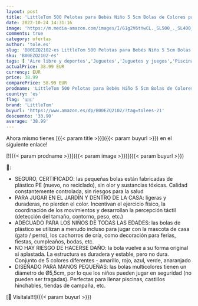 ```yaml
---
layout: post
title: 'LittleTom 500 Pelotas para Bebés Niño 5 5cm Bolas de Colores para Piscina Niño Infantil Juguetes'
date: 2022-10-24 14:31:16
image: 'https://m.media-amazon.com/images/I/61g2V6tYwCL._SL500_._SL400_.jpg'
comments: true
category: ofertas
author: 'tole.es'
slug: 'B00EZQ2102-es LittleTom 500 Pelotas para Bebés Niño 5 5cm Bolas de...'
sku: 'B00EZQ2102-es'
tags: [ 'Aire libre y deportes','Juguetes','Juguetes y juegos','Piscinas de bolas y accesorios','bebés','littletom','🇪🇸', ]
actualPrice: 38.99 EUR
currency: EUR
price: 38.99
comparePrice: 58.99 EUR
prodname: 'LittleTom 500 Pelotas para Bebés Niño 5 5cm Bolas de Colores para Piscina Niño Infantil Juguetes'
country: 'es'
flag: '🇪🇸'
brand: 'LittleTom'
buyurl: 'https://www.amazon.es/dp/B00EZQ2102/?tag=tolees-21'
descuento: '33.90'
average: '38.99'
---
```


Ahora mismo tienes [{{< param title >}}]({{< param buyurl >}}) en el siguiente enlace!

[![{{< param prodname >}}]({{< param image >}})]({{< param buyurl >}})

🔎:

- SEGURO, CERTIFICADO: las pequeñas bolas están fabricadas de plástico PE (nuevo, no reciclado), sin olor y sustancias tóxicas. Calidad constantemente controlada, sin riesgos para la salud
- PARA JUGAR EN EL JARDÍN Y DENTRO DE LA CASA: ligeras y duraderas, no pierden el color. Incentivan el ejercicio físico, la coordinación de los movimientos y desarrollan la percepción táctil (detección del tamaño, contorno, peso, etc.)
- ADECUADO PARA LOS NIÑOS DE TODAS LAS EDADES: las bolas de plástico se utilizan a menudo incluso para jugar con la mascota de casa (gato / perro), los cachorros de cría, como decoración para ferias, fiestas, cumpleaños, bodas, etc.
- NO HAY RIESGO DE HACERSE DAÑO: la bola vuelve a su forma original si aplastada. La estructura es duradera y estable, pero no dura. Conjunto de 5 colores diferentes - amarillo, rojo, azul, verde, anaranjado
- DISEÑADO PARA MANOS PEQUEÑAS: las bolas multicolores tienen un diámetro de Ø5,5cm, por lo que los niños pueden jugar en seguridad (no pueden ser tragadas). Perfectas para llenar piscinas, castillos hinchables, tiendas de campaña, etc.

[🛒 Visítala!!!]({{< param buyurl >}})
